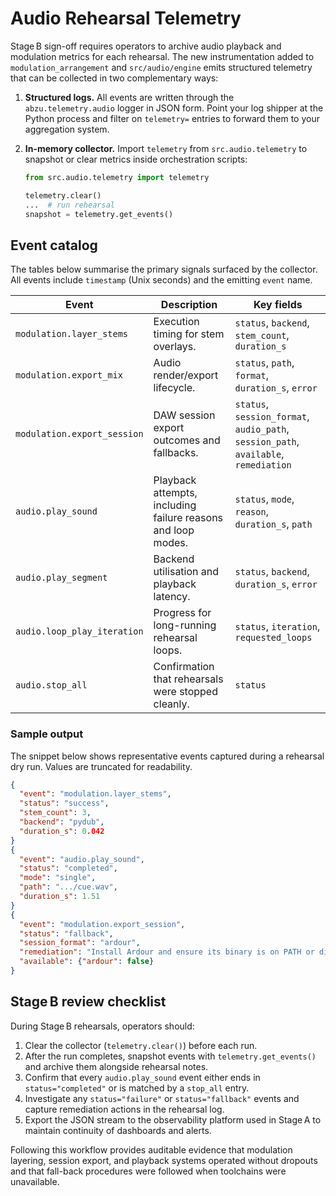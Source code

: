 # Audio Rehearsal Telemetry

Stage B sign-off requires operators to archive audio playback and modulation
metrics for each rehearsal. The new instrumentation added to
`modulation_arrangement` and `src/audio/engine` emits structured telemetry that
can be collected in two complementary ways:

1. **Structured logs.** All events are written through the
   `abzu.telemetry.audio` logger in JSON form. Point your log shipper at the
   Python process and filter on `telemetry=` entries to forward them to your
   aggregation system.
2. **In-memory collector.** Import `telemetry` from `src.audio.telemetry` to
   snapshot or clear metrics inside orchestration scripts:

   ```python
   from src.audio.telemetry import telemetry

   telemetry.clear()
   ...  # run rehearsal
   snapshot = telemetry.get_events()
   ```

## Event catalog

The tables below summarise the primary signals surfaced by the collector. All
events include `timestamp` (Unix seconds) and the emitting `event` name.

| Event | Description | Key fields |
| ----- | ----------- | ---------- |
| `modulation.layer_stems` | Execution timing for stem overlays. | `status`, `backend`, `stem_count`, `duration_s` |
| `modulation.export_mix` | Audio render/export lifecycle. | `status`, `path`, `format`, `duration_s`, `error` |
| `modulation.export_session` | DAW session export outcomes and fallbacks. | `status`, `session_format`, `audio_path`, `session_path`, `available`, `remediation` |
| `audio.play_sound` | Playback attempts, including failure reasons and loop modes. | `status`, `mode`, `reason`, `duration_s`, `path` |
| `audio.play_segment` | Backend utilisation and playback latency. | `status`, `backend`, `duration_s`, `error` |
| `audio.loop_play_iteration` | Progress for long-running rehearsal loops. | `status`, `iteration`, `requested_loops` |
| `audio.stop_all` | Confirmation that rehearsals were stopped cleanly. | `status` |

### Sample output

The snippet below shows representative events captured during a rehearsal dry
run. Values are truncated for readability.

```json
{
  "event": "modulation.layer_stems",
  "status": "success",
  "stem_count": 3,
  "backend": "pydub",
  "duration_s": 0.042
}
{
  "event": "audio.play_sound",
  "status": "completed",
  "mode": "single",
  "path": ".../cue.wav",
  "duration_s": 1.51
}
{
  "event": "modulation.export_session",
  "status": "fallback",
  "session_format": "ardour",
  "remediation": "Install Ardour and ensure its binary is on PATH or disable Ardour session export.",
  "available": {"ardour": false}
}
```

## Stage B review checklist

During Stage B rehearsals, operators should:

1. Clear the collector (`telemetry.clear()`) before each run.
2. After the run completes, snapshot events with
   `telemetry.get_events()` and archive them alongside rehearsal notes.
3. Confirm that every `audio.play_sound` event either ends in
   `status="completed"` or is matched by a `stop_all` entry.
4. Investigate any `status="failure"` or `status="fallback"` events and
   capture remediation actions in the rehearsal log.
5. Export the JSON stream to the observability platform used in Stage A to
   maintain continuity of dashboards and alerts.

Following this workflow provides auditable evidence that modulation layering,
session export, and playback systems operated without dropouts and that
fall-back procedures were followed when toolchains were unavailable.
